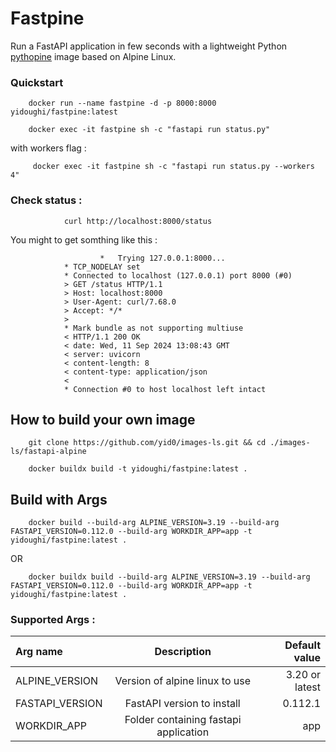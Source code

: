 # Fastpine 

Run a FastAPI application in few seconds with a lightweight Python [pythopine](../python-alpine/README.md) image based on Alpine Linux.

### Quickstart

        docker run --name fastpine -d -p 8000:8000 yidoughi/fastpine:latest
        
        docker exec -it fastpine sh -c "fastapi run status.py"

with workers flag :

         docker exec -it fastpine sh -c "fastapi run status.py --workers 4"

  ### Check status : 
  
                curl http://localhost:8000/status 

You might to get somthing like this :


                        *   Trying 127.0.0.1:8000...
                * TCP_NODELAY set
                * Connected to localhost (127.0.0.1) port 8000 (#0)
                > GET /status HTTP/1.1
                > Host: localhost:8000
                > User-Agent: curl/7.68.0
                > Accept: */*
                >
                * Mark bundle as not supporting multiuse
                < HTTP/1.1 200 OK
                < date: Wed, 11 Sep 2024 13:08:43 GMT
                < server: uvicorn
                < content-length: 8
                < content-type: application/json
                <
                * Connection #0 to host localhost left intact   

## How to build your own image 

        git clone https://github.com/yid0/images-ls.git && cd ./images-ls/fastapi-alpine

        docker buildx build -t yidoughi/fastpine:latest .      

## Build with Args

        docker build --build-arg ALPINE_VERSION=3.19 --build-arg FASTAPI_VERSION=0.112.0 --build-arg WORKDIR_APP=app -t yidoughi/fastpine:latest .

OR

        docker buildx build --build-arg ALPINE_VERSION=3.19 --build-arg FASTAPI_VERSION=0.112.0 --build-arg WORKDIR_APP=app -t yidoughi/fastpine:latest .


### Supported Args :

| Arg name  | Description          | Default value |
| :--------------- |:---------------:| -----------------:|
| ALPINE_VERSION  | Version of alpine linux to use |  3.20 or latest |
| FASTAPI_VERSION | FastAPI version to install | 0.112.1 
| WORKDIR_APP     | Folder containing fastapi application |   app |
